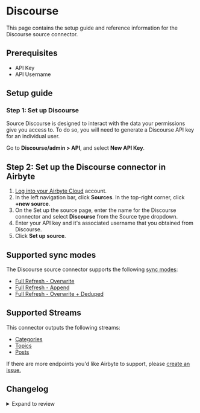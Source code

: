 # Discourse

This page contains the setup guide and reference information for the Discourse source connector.

## Prerequisites

- API Key
- API Username

## Setup guide

### Step 1: Set up Discourse

Source Discourse is designed to interact with the data your permissions give you access to. To do so, you will need to generate a Discourse API key for an individual user.

Go to **Discourse/admin &gt; API**, and select **New API Key**.

## Step 2: Set up the Discourse connector in Airbyte

1. [Log into your Airbyte Cloud](https://cloud.airbyte.com/workspaces) account.
2. In the left navigation bar, click **Sources**. In the top-right corner, click **+new source**.
3. On the Set up the source page, enter the name for the Discourse connector and select **Discourse** from the Source type dropdown.
4. Enter your API key and it's associated username that you obtained from Discourse.
5. Click **Set up source**.

## Supported sync modes

The Discourse source connector supports the following [ sync modes](https://docs.airbyte.com/cloud/core-concepts#connection-sync-modes):

- [Full Refresh - Overwrite](https://docs.airbyte.com/understanding-airbyte/connections/full-refresh-overwrite/)
- [Full Refresh - Append](https://docs.airbyte.com/understanding-airbyte/connections/full-refresh-append)
- [Full Refresh - Overwrite + Deduped](https://docs.airbyte.com/platform/using-airbyte/core-concepts/sync-modes/full-refresh-overwrite-deduped)

## Supported Streams

This connector outputs the following streams:

- [Categories](https://docs.discourse.org/#tag/Categories/operation/listCategories)
- [Topics](https://docs.discourse.org/#tag/Topics/operation/listLatestTopics)
- [Posts](https://docs.discourse.org/#tag/Topics/operation/getTopic)

If there are more endpoints you'd like Airbyte to support, please [create an issue.](https://github.com/airbytehq/airbyte/issues/new/choose)

## Changelog

<details>
  <summary>Expand to review</summary>

| Version | Date       | Pull Request                                       | Subject                                            |
| :------ | :--------- | :------------------------------------------------- | :------------------------------------------------- |
| 0.1.0   | 2025-09-09 | [TBA](https://github.com/airbytehq/airbyte/pull/#) | Initial release of Discourse connector for Airbyte |

</details>
